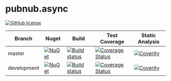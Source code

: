 # pubnub.async

[![GitHub license](https://img.shields.io/github/license/en-gen/crankshaft.svg)](https://raw.githubusercontent.com/engenb/pubnub.async.pcl/setup/LICENSE)

| Branch | Nuget | Build | Test Coverage | Static Analysis |
| ------ | ----- | ----- | ------------- | --------------- |
| master | [![NuGet](https://img.shields.io/nuget/v/pubnub.async.svg)]() | [![Build status](https://ci.appveyor.com/api/projects/status/djkl9c797sqw94tv/branch/master?svg=true)](https://ci.appveyor.com/project/engenb/pubnub-async-pcl/branch/master) | [![Coverage Status](https://coveralls.io/repos/github/engenb/pubnub.async.pcl/badge.svg?branch=master)](https://coveralls.io/github/engenb/pubnub.async.pcl?branch=master) | [![Coverity](https://scan.coverity.com/projects/8733/badge.svg)](https://scan.coverity.com/projects/engenb-pubnub-async-pcl) |
| development | [![NuGet](https://img.shields.io/nuget/vpre/pubnub.async.svg)]() | [![Build status](https://ci.appveyor.com/api/projects/status/djkl9c797sqw94tv/branch/development?svg=true)](https://ci.appveyor.com/project/engenb/pubnub-async-pcl/branch/development) | [![Coverage Status](https://coveralls.io/repos/github/engenb/pubnub.async.pcl/badge.svg?branch=master)](https://coveralls.io/github/engenb/pubnub.async.pcl?branch=development) | [![Coverity](https://scan.coverity.com/projects/8733/badge.svg)](https://scan.coverity.com/projects/engenb-pubnub-async-pcl) |
